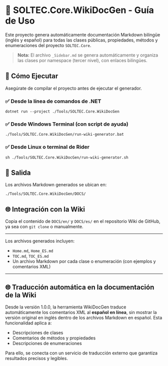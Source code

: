 # 📘 SOLTEC.Core.WikiDocGen - Guía de Uso

Este proyecto genera automáticamente documentación Markdown bilingüe (inglés y español) para todas las clases públicas, propiedades, métodos y enumeraciones del proyecto `SOLTEC.Core`.

> **Nota:** El archivo `_Sidebar.md` se genera automáticamente y organiza las clases por namespace (tercer nivel), con enlaces bilingües.

## 🚀 Cómo Ejecutar

Asegúrate de compilar el proyecto antes de ejecutar el generador.

### ✅ Desde la línea de comandos de .NET
```
dotnet run --project ./Tools/SOLTEC.Core.WikiDocGen
```

### ✅ Desde Windows Terminal (con script de ayuda)
```
./Tools/SOLTEC.Core.WikiDocGen/run-wiki-generator.bat
```

### ✅ Desde Linux o terminal de Rider
```
sh ./Tools/SOLTEC.Core.WikiDocGen/run-wiki-generator.sh
```

## 📂 Salida

Los archivos Markdown generados se ubican en:
```
./Tools/SOLTEC.Core.WikiDocGen/DOCS/
```

## 🌐 Integración con la Wiki

Copia el contenido de `DOCS/en/` y `DOCS/es/` en el repositorio Wiki de GitHub, ya sea con `git clone` o manualmente.

---

Los archivos generados incluyen:
- `Home.md`, `Home_ES.md`
- `TOC.md`, `TOC_ES.md`
- Un archivo Markdown por cada clase o enumeración (con ejemplos y comentarios XML)

---

## 🌐 Traducción automática en la documentación de la Wiki

Desde la versión 1.0.0, la herramienta WikiDocGen traduce automáticamente los comentarios XML al **español en línea**, sin mostrar la versión original en inglés dentro de los archivos Markdown en español. Esta funcionalidad aplica a:

- Descripciones de clases
- Comentarios de métodos y propiedades
- Descripciones de enumeraciones

Para ello, se conecta con un servicio de traducción externo que garantiza resultados precisos y legibles.
